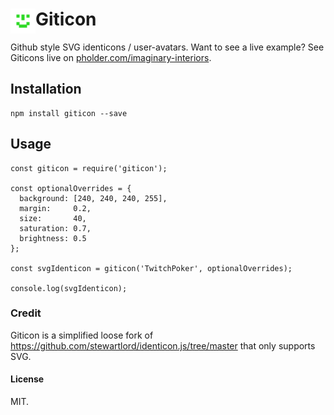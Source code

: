 # <img align="left" src="https://github.com/buildbreakdo/giticon/blob/master/examples/TwitchPoker.svg" alt="TwitchPoker user avatar identicon" width="40"/>Giticon 

Github style SVG identicons / user-avatars. Want to see a live example? See Giticons live on [pholder.com/imaginary-interiors](https://pholder.com/imaginary-interiors).

## Installation
```
npm install giticon --save
```

## Usage
```
const giticon = require('giticon');

const optionalOverrides = {
  background: [240, 240, 240, 255],
  margin:     0.2,
  size:       40,
  saturation: 0.7,
  brightness: 0.5
};

const svgIdenticon = giticon('TwitchPoker', optionalOverrides);

console.log(svgIdenticon);
```

### Credit
Giticon is a simplified loose fork of https://github.com/stewartlord/identicon.js/tree/master
that only supports SVG.

#### License
MIT.
